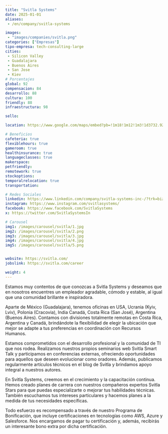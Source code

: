 ```yaml
---
title: "Svitla Systems"
date: 2025-01-01
aliases:
 - /en/company/svitla-systems

images: 
 - "images/companies/svitla.png"
categories: ["Empresas"]
tipo-empresa: tech-consulting-large
cities: 
 - Silicon Valley
 - Guadalajara
 - Buenos Aires
 - San Jose 
 - Kiev
# Porcentajes  
global: 92
compensacion: 84
desarrollo: 88
cultura: 100
friendly: 88
infraestructura: 98 

sello: 

location: https://www.google.com/maps/embed?pb=!1m18!1m12!1m3!1d3732.9214351547985!2d-103.3683565249788!3d20.672775080888883!2m3!1f0!2f0!3f0!3m2!1i1024!2i768!4f13.1!3m3!1m2!1s0x8428af76d2c34221%3A0x4a10fb15504e4b30!2sSvitla%20Systems!5e0!3m2!1ses-419!2smx!4v1738039244568!5m2!1ses-419!2smx

# Beneficios
cafeteria: true
flexiblehours: true
gameroom: true
healthinsurance: true
languageclasses: true
makerspace: 
petfriendly: 
remotework: true
stockoptions: 
temporalrelocation: true
transportation: 

# Redes Sociales
linkedin: https://www.linkedin.com/company/svitla-systems-inc-/?trk=biz-companies-cym
instagram: https://www.instagram.com/svitlasystems/
facebook: https://www.facebook.com/SvitlaSystems
x: https://twitter.com/SvitlaSystemsIn

# Carousel
img1: /images/carousel/svitla/1.jpg
img2: /images/carousel/svitla/2.png
img3: /images/carousel/svitla/3.jpg
img4: /images/carousel/svitla/4.jpg
img5: /images/carousel/svitla/5.png


website: https://svitla.com/
jobslink: https://svitla.com/career

weight: 4
---
```


Estamos muy contentos de que conozcas a Svitla Systems y deseamos que en nosotros encuentres un empleador agradable, cómodo y estable, al igual que una comunidad brillante e inspiradora.

Aparte de México (Guadalajara), tenemos oficinas en USA, Ucrania (Kyiv, Lviv), Polonia (Cracovia), India Canadá, Costa Rica (San José), Argentina (Buenos Aires). Contamos con divisiones totalmente remotas en Costa Rica, Argentina y Canadá, brindándote la flexibilidad de elegir la ubicación que mejor se adapte a tus preferencias en coordinación con Recursos Humanos.

Estamos comprometidos con el desarrollo profesional y la comunidad de TI que nos rodea. Realizamos nuestros propios seminarios web Svitla Smart Talk y participamos en conferencias externas, ofreciendo oportunidades para aquellos que deseen evolucionar como oradores. Además, publicamos regularmente artículos técnicos en el blog de Svitla y brindamos apoyo integral a nuestros autores.

En Svitla Systems, creemos en el crecimiento y la capacitación continua. Hemos creado planes de carrera con nuestros compañeros expertos Svitla Stars para que puedas especializarte o mejorar tus habilidades técnicas. También escuchamos tus intereses particulares y hacemos planes a la medida de tus necesidades específicas.

Todo esfuerzo es recompensado a través de nuestro Programa de Bonificación, que incluye certificaciones en tecnologías como AWS, Azure y Salesforce. Nos encargamos de pagar tu certificación y, además, recibirás un interesante bono extra por dicha certificación.